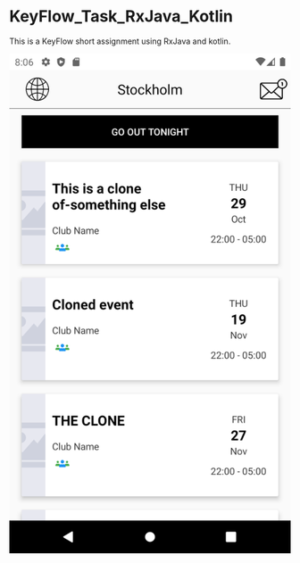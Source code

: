 # KeyFlow_Task_RxJava_Kotlin
This is a KeyFlow short assignment using RxJava and kotlin.

![Screenshot](https://github.com/tayyabbutt/KeyFlow_Task_RxJava_Kotlin/blob/main/screenshots/Screenshot_1607799966.png?raw=true)

